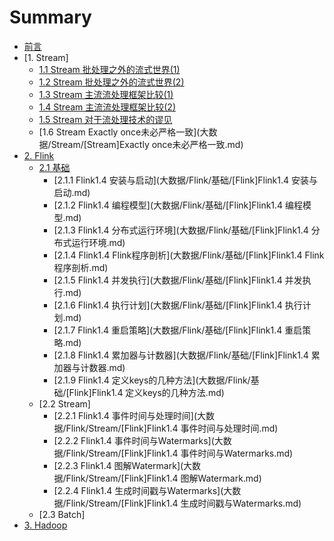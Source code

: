 # Summary

* [前言](README.md)
* [1. Stream]
  - [1.1 Stream 批处理之外的流式世界(1)](大数据/Stream/[Stream]批处理之外的流式世界(1).md)
  - [1.2 Stream 批处理之外的流式世界(2)](大数据/Stream/[Stream]批处理之外的流式世界(2).md)
  - [1.3 Stream 主流流处理框架比较(1)](大数据/Stream/[Stream]主流流处理框架比较(1).md)
  - [1.4 Stream 主流流处理框架比较(2)](大数据/Stream/[Stream]批处理之外的流式世界(2).md)
  - [1.5 Stream 对于流处理技术的谬见](大数据/Stream/[Stream]对于流处理技术的谬见.md)
  - [1.6 Stream Exactly once未必严格一致](大数据/Stream/[Stream]Exactly once未必严格一致.md)
* [2. Flink]()
  - [2.1 基础]()
    - [2.1.1 Flink1.4 安装与启动](大数据/Flink/基础/[Flink]Flink1.4 安装与启动.md)
    - [2.1.2 Flink1.4 编程模型](大数据/Flink/基础/[Flink]Flink1.4 编程模型.md)
    - [2.1.3 Flink1.4 分布式运行环境](大数据/Flink/基础/[Flink]Flink1.4 分布式运行环境.md)
    - [2.1.4 Flink1.4 Flink程序剖析](大数据/Flink/基础/[Flink]Flink1.4 Flink程序剖析.md)
    - [2.1.5 Flink1.4 并发执行](大数据/Flink/基础/[Flink]Flink1.4 并发执行.md)
    - [2.1.6 Flink1.4 执行计划](大数据/Flink/基础/[Flink]Flink1.4 执行计划.md)
    - [2.1.7 Flink1.4 重启策略](大数据/Flink/基础/[Flink]Flink1.4 重启策略.md)
    - [2.1.8 Flink1.4 累加器与计数器](大数据/Flink/基础/[Flink]Flink1.4 累加器与计数器.md)
    - [2.1.9 Flink1.4 定义keys的几种方法](大数据/Flink/基础/[Flink]Flink1.4 定义keys的几种方法.md)
  - [2.2 Stream]
    - [2.2.1 Flink1.4 事件时间与处理时间](大数据/Flink/Stream/[Flink]Flink1.4 事件时间与处理时间.md)
    - [2.2.2 Flink1.4 事件时间与Watermarks](大数据/Flink/Stream/[Flink]Flink1.4 事件时间与Watermarks.md)
    - [2.2.3 Flink1.4 图解Watermark](大数据/Flink/Stream/[Flink]Flink1.4 图解Watermark.md)
    - [2.2.4 Flink1.4 生成时间戳与Watermarks](大数据/Flink/Stream/[Flink]Flink1.4 生成时间戳与Watermarks.md)
  - [2.3 Batch]
* [3. Hadoop](catalog/flink.md)
